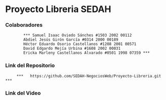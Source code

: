 # Proyecto Libreria SEDAH

### Colaboradores

	        *** Samuel Isaac Oviedo Sánches #1503 2002 00112
		    Abdiel Jesús Girón García #0314 2000 00189
		    Héctor Eduardo Osorio Castellanos #1208 2001 00571
		    David Edgardo Mejía Urbina #1608 2002 00031
		    Ericka Marleny Castellanos Alvarado #0501 1998 07359 ***


### Link del Repositorio
		
	     ***   https://github.com/SEDAH-NegociosWeb/Proyecto-Libreria.git  *** 

### Link del Video
                        
